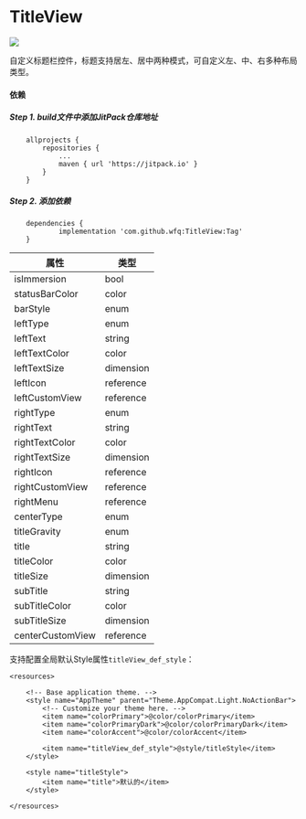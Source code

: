 # TitleView

[![](https://jitpack.io/v/wfq/TitleView.svg)](https://jitpack.io/#wfq/TitleView)

自定义标题栏控件，标题支持居左、居中两种模式，可自定义左、中、右多种布局类型。

#### 依赖
##### Step 1. build文件中添加JitPack仓库地址
```
    allprojects {
		repositories {
			...
			maven { url 'https://jitpack.io' }
		}
	}
```
##### Step 2. 添加依赖
```
    dependencies {
	        implementation 'com.github.wfq:TitleView:Tag'
    }
```


| 属性 | 类型 |
|---|---|
| isImmersion  | bool  |
|statusBarColor| color |
|barStyle|enum|
|leftType|enum|
|leftText|string|
|leftTextColor|color|
|leftTextSize|dimension|
|leftIcon|reference|
|leftCustomView|reference|
|rightType|enum|
|rightText|string|
|rightTextColor|color|
|rightTextSize|dimension|
|rightIcon|reference|
|rightCustomView|reference|
|rightMenu|reference|
|centerType|enum|
|titleGravity|enum|
|title|string|
|titleColor|color|
|titleSize|dimension|
|subTitle|string|
|subTitleColor|color|
|subTitleSize|dimension|
|centerCustomView|reference|

支持配置全局默认Style属性`titleView_def_style`：
```
<resources>

    <!-- Base application theme. -->
    <style name="AppTheme" parent="Theme.AppCompat.Light.NoActionBar">
        <!-- Customize your theme here. -->
        <item name="colorPrimary">@color/colorPrimary</item>
        <item name="colorPrimaryDark">@color/colorPrimaryDark</item>
        <item name="colorAccent">@color/colorAccent</item>

        <item name="titleView_def_style">@style/titleStyle</item>
    </style>

    <style name="titleStyle">
        <item name="title">默认的</item>
    </style>

</resources>
```